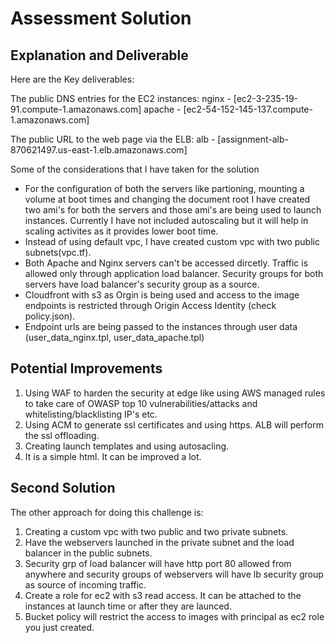 # Assessment Solution


## Explanation and Deliverable

Here are the Key deliverables:

The public DNS entries for the EC2 instances:
nginx  - [ec2-3-235-19-91.compute-1.amazonaws.com]
apache - [ec2-54-152-145-137.compute-1.amazonaws.com]

The public URL to the web page via the ELB:
alb    - [assignment-alb-870621497.us-east-1.elb.amazonaws.com]

Some of the considerations that I have taken for the solution

* For the configuration of both the servers like partioning, mounting a volume at boot times and changing the document root
  I have created two ami's for both the servers and those ami's are being used to launch instances. Currently I have not included autoscaling
  but it will help in scaling activites as it provides lower boot time.
* Instead of using default vpc, I have created custom vpc with two public subnets(vpc.tf).
* Both Apache and Nginx servers can't be accessed dircetly. Traffic is allowed only through application load balancer.
  Security groups for both servers have load balancer's security group as a source.
* Cloudfront with s3 as Orgin is being used and access to the image endpoints is restricted through Origin Access Identity (check policy.json).
* Endpoint urls are being passed to the instances through user data (user_data_nginx.tpl, user_data_apache.tpl)

## Potential Improvements

1. Using WAF to harden the security at edge like using AWS managed rules to take care of OWASP top 10 vulnerabilities/attacks and whitelisting/blacklisting IP's etc.
2. Using ACM to generate ssl certificates and using https. ALB will perform the ssl offloading.
3. Creating launch templates and using autosacling.
4. It is a simple html. It can be improved a lot.

## Second Solution

The other approach for doing this challenge is:

1. Creating a custom vpc with two public and two private subnets.
2. Have the webservers launched in the private subnet and the load balancer in the public subnets.
3. Security grp of load balancer will have http port 80 allowed from anywhere and security groups of webservers will have lb security group as source of incoming traffic.
4. Create a role for ec2 with s3 read access. It can be attached to the instances at launch time or after they are launced.
5. Bucket policy will restrict the access to images with principal as ec2 role you just created.

